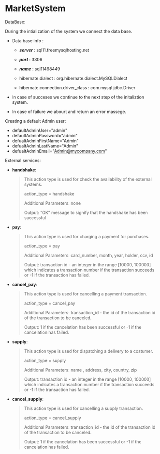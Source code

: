 # MarketSystem

DataBase:

During the intialization of the system we connect the data base. 

- Data base info :  
  - ***server*** : sql11.freemysqlhosting.net
  - ***port*** : 3306
  - ***name*** : sql11498449
  
  - hibernate.dialect : org.hibernate.dialect.MySQLDialect
  - hibernate.connection.driver_class : com.mysql.jdbc.Driver

- In case of succeses we continue to the next step of the initaliztion system.   
- In case of failure we abourt and return an error massege.

Creating a default Admin user:

- defaultAdminUser="admin"
- defaultAdminPassword="admin"
- defualtAdminFirstName="Admin"
- defualtAdminLastName="Admin"
- defualtAdminEmail="Admin@mycompany.com"
 
 External services:
 
- **handshake**:

  > This action type is used for check the availability of the external systems.
  > 
  > action_type = handshake
  > 
  > Additional Parameters: none
  > 
  > Output: “OK” message to signify that the handshake has been successful

- **pay**:
  > This action type is used for charging a payment for purchases.
  > 
  > action_type = pay
  > 
  > Additional Parameters: card_number, month, year, holder, ccv, id
  > 
  > Output: 
  >   transaction id - an integer in the range [10000, 100000] which indicates a transaction number if the transaction succeeds or -1 if the transaction has failed.
  
- **cancel_pay**:
  > This action type is used for cancelling a payment transaction.
  > 
  > action_type = cancel_pay
  > 
  > Additional Parameters: 
  >   transaction_id - the id of the transaction id of the transaction to be canceled.
  >
  > Output: 
  >   1 if the cancelation has been successful or -1 if the cancelation has failed.

- **supply**:
  > This action type is used for dispatching a delivery to a costumer.
  > 
  > action_type = supply
  >
  > Additional Parameters: name , address, city, country, zip
  >
  > Output: 
  >   transaction id - an integer in the range [10000, 100000] which indicates a transaction number if the transaction succeeds or -1 if the transaction has failed.

- **cancel_supply**:
  > This action type is used for cancelling a supply transaction.
  >
  > action_type = cancel_supply
  > 
  > Additional Parameters: 
  >   transaction_id - the id of the transaction id of the transaction to be canceled.
  > 
  > Output: 1 if the cancelation has been successful or -1 if the cancelation has failed.
 
 
